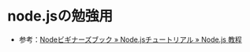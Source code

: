 # node.jsの勉強用  

  * 参考：[Nodeビギナーズブック » Node.jsチュートリアル » Node.js 教程](http://www.nodebeginner.org/index-jp.html#javascript-and-nodejs)
